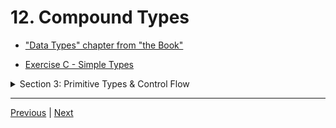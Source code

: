 # 12. Compound Types

-   ["Data Types" chapter from "the Book"](https://doc.rust-lang.org/book/ch03-02-data-types.html)

-   [Exercise C - Simple Types](https://github.com/CleanCut/ultimate_rust_crash_course/tree/main/exercise/c_simple_types)

<details>
  <summary> Section 3: Primitive Types & Control Flow </summary>

  - [Codebase: s3_exercise_c](../codebase/ultimate-rust-crash-course/s3_exercise_c/)

</details>

---

[Previous](./11_Scalar-Types.md) | [Next](./13_Exercise_C-Simple-Types.md)